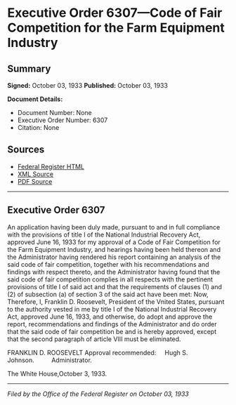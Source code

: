 # Executive Order 6307—Code of Fair Competition for the Farm Equipment Industry

## Summary

**Signed:** October 03, 1933
**Published:** October 03, 1933

**Document Details:**
- Document Number: None
- Executive Order Number: 6307
- Citation: None

## Sources
- [Federal Register HTML](https://www.presidency.ucsb.edu/documents/executive-order-6307-code-fair-competition-for-the-farm-equipment-industry)
- [XML Source](None)
- [PDF Source](None)

---

## Executive Order 6307

An application having been duly made, pursuant to and in full compliance with the provisions of title I of the National Industrial Recovery Act, approved June 16, 1933 for my approval of a Code of Fair Competition for the Farm Equipment Industry, and hearings having been held thereon and the Administrator having rendered his report containing an analysis of the said code of fair competition, together with his recommendations and findings with respect thereto, and the Administrator having found that the said code of fair competition complies in all respects with the pertinent provisions of title I of said act and that the requirements of clauses (1) and (2) of subsection (a) of section 3 of the said act have been met:
Now, Therefore, I, Franklin D. Roosevelt, President of the Vnited States, pursuant to the authority vested in me by title I of the National Industrial Recovery Act, approved June 16, 1933, and otherwise, do adopt and approve the report, recommendations and findings of the Administrator and do order that the said code of fair competition be and is hereby approved, except that the second paragraph of article VIII must be eliminated.

FRANKLIN D. ROOSEVELT
Approval recommended:     Hugh S. Johnson.          Administrator.

The White House,October 3, 1933.

---

*Filed by the Office of the Federal Register on October 03, 1933*
